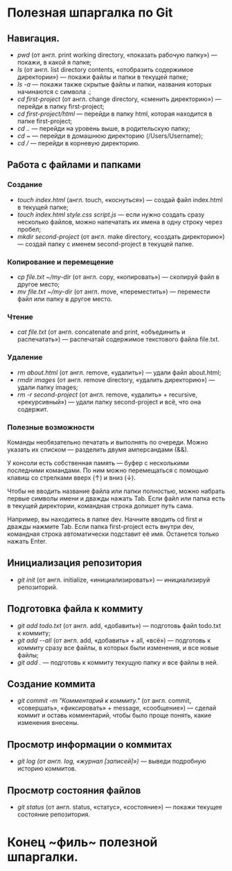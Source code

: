 # Полезная шпаргалка по Git

## Навигация.

- *pwd* (от англ. print working directory, «показать рабочую папку») — покажи, в какой я папке;
- *ls* (от англ. list directory contents, «отобразить содержимое директории») — покажи файлы и папки в текущей папке;
- *ls -a* — покажи также скрытые файлы и папки, названия которых начинаются с символа .;
- *cd first-project* (от англ. change directory, «сменить директорию») — перейди в папку first-project;
- *cd first-project/html* — перейди в папку html, которая находится в папке first-project;
- *cd ..* — перейди на уровень выше, в родительскую папку;
- *cd ~* — перейди в домашнюю директорию (/Users/Username);
- *cd /* — перейди в корневую директорию.

## Работа с файлами и папками

### Создание

- *touch index.html* (англ. touch, «коснуться») — создай файл index.html в текущей папке;
- *touch index.html style.css script.js* — если нужно создать сразу несколько файлов, можно напечатать их имена в одну строку через пробел;
- *mkdir second-project* (от англ. make directory, «создать директорию») — создай папку с именем second-project в текущей папке.

### Копирование и перемещение
- *cp file.txt ~/my-dir* (от англ. copy, «копировать») — скопируй файл в другое место;
- *mv file.txt ~/my-dir* (от англ. move, «переместить») — перемести файл или папку в другое место.

### Чтение

- *cat file.txt* (от англ. concatenate and print, «объединить и распечатать») — распечатай содержимое текстового файла file.txt.

### Удаление

- *rm about.html* (от англ. remove, «удалить») — удали файл about.html;
- *rmdir images* (от англ. remove directory, «удалить директорию») — удали папку images;
- *rm -r second-project* (от англ. remove, «удалить» + recursive, «рекурсивный») — удали папку second-project и всё, что она содержит.

### Полезные возможности

Команды необязательно печатать и выполнять по очереди. Можно указать их списком — разделить двумя амперсандами (&&).

У консоли есть собственная память — буфер с несколькими последними командами. По ним можно перемещаться с помощью клавиш со стрелками вверх (↑) и вниз (↓).

Чтобы не вводить название файла или папки полностью, можно набрать первые символы имени и дважды нажать Tab. Если файл или папка есть в текущей директории, командная строка допишет путь сама.

Например, вы находитесь в папке dev. Начните вводить cd first и дважды нажмите Tab. Если папка first-project есть внутри dev, командная строка автоматически подставит её имя. Останется только нажать Enter.

## Инициализация репозитория

- *git init* (от англ. initialize, «инициализировать») — инициализируй репозиторий.

## Подготовка файла к коммиту

- *git add todo.txt* (от англ. add, «добавить») — подготовь файл todo.txt к коммиту;
- *git add --all* (от англ. add, «добавить» + all, «всё») — подготовь к коммиту сразу все файлы, в которых были изменения, и все новые файлы;
- *git add .* — подготовь к коммиту текущую папку и все файлы в ней.

## Создание коммита

- *git commit -m "Комментарий к коммиту."* (от англ. commit, «совершать», «фиксировать» + message, «сообщение») — сделай коммит и оставь комментарий, чтобы было проще понять, какие изменения внесены. 

## Просмотр информации о коммитах

- *git log (от англ. log, «журнал [записей]»)* — выведи подробную историю коммитов.

## Просмотр состояния файлов

- *git status* (от англ. status, «статус», «состояние») — покажи текущее состояние репозитория.

# Конец ~филь~ полезной шпаргалки.